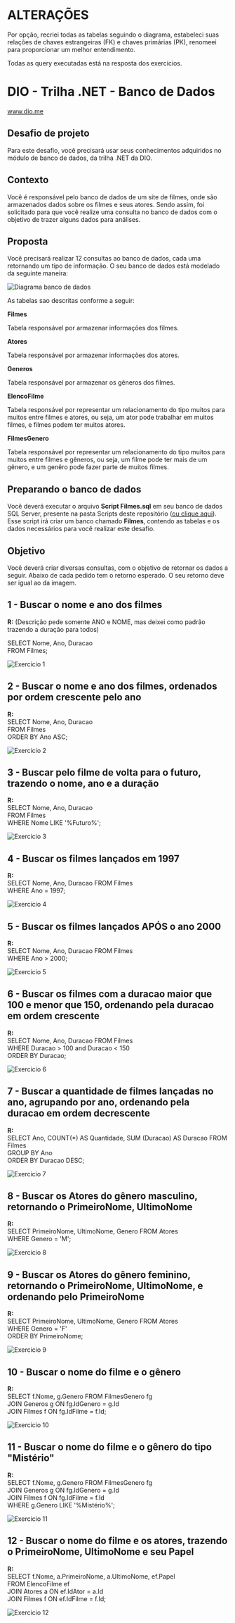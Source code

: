 # ALTERAÇÕES

Por opção, recriei todas as tabelas seguindo o diagrama, estabeleci suas relações de chaves estrangeiras (FK) e chaves primárias (PK), renomeei para proporcionar um melhor entendimento.

Todas as query executadas está na resposta dos exercícios.

# DIO - Trilha .NET - Banco de Dados
www.dio.me

## Desafio de projeto
Para este desafio, você precisará usar seus conhecimentos adquiridos no módulo de banco de dados, da trilha .NET da DIO.

## Contexto
Você é responsável pelo banco de dados de um site de filmes, onde são armazenados dados sobre os filmes e seus atores. Sendo assim, foi solicitado para que você realize uma consulta no banco de dados com o objetivo de trazer alguns dados para análises.

## Proposta
Você precisará realizar 12 consultas ao banco de dados, cada uma retornando um tipo de informação.
O seu banco de dados está modelado da seguinte maneira:

![Diagrama banco de dados](Imagens/diagrama.png)

As tabelas sao descritas conforme a seguir:

**Filmes**

Tabela responsável por armazenar informações dos filmes.

**Atores**

Tabela responsável por armazenar informações dos atores.

**Generos**

Tabela responsável por armazenar os gêneros dos filmes.

**ElencoFilme**

Tabela responsável por representar um relacionamento do tipo muitos para muitos entre filmes e atores, ou seja, um ator pode trabalhar em muitos filmes, e filmes
podem ter muitos atores.

**FilmesGenero**

Tabela responsável por representar um relacionamento do tipo muitos para muitos entre filmes e gêneros, ou seja, um filme pode ter mais de um gênero, e um genêro pode fazer parte de muitos filmes.

## Preparando o banco de dados
Você deverá executar o arquivo **Script Filmes.sql** em seu banco de dados SQL Server, presente na pasta Scripts deste repositório ([ou clique aqui](Script%20Filmes.sql)). Esse script irá criar um banco chamado **Filmes**, contendo as tabelas e os dados necessários para você realizar este desafio.

## Objetivo
Você deverá criar diversas consultas, com o objetivo de retornar os dados a seguir. Abaixo de cada pedido tem o retorno esperado. O seu retorno deve ser igual ao da imagem.

## 1 - Buscar o nome e ano dos filmes
**R:** (Descrição pede somente ANO e NOME, mas deixei como padrão trazendo a duração para todos)

SELECT Nome, Ano, Duracao  
FROM Filmes;

![Exercicio 1](Imagens/1.png)

## 2 - Buscar o nome e ano dos filmes, ordenados por ordem crescente pelo ano
**R:**  
SELECT Nome, Ano, Duracao  
FROM Filmes  
ORDER BY Ano ASC;

![Exercicio 2](Imagens/2.png)

## 3 - Buscar pelo filme de volta para o futuro, trazendo o nome, ano e a duração
**R:**  
SELECT Nome, Ano, Duracao  
FROM Filmes  
WHERE Nome LIKE '%Futuro%';

![Exercicio 3](Imagens/3.png)

## 4 - Buscar os filmes lançados em 1997
**R:**  
SELECT Nome, Ano, Duracao FROM Filmes  
WHERE Ano = 1997;

![Exercicio 4](Imagens/4.png)

## 5 - Buscar os filmes lançados APÓS o ano 2000
**R:**  
SELECT Nome, Ano, Duracao FROM Filmes  
WHERE Ano > 2000;

![Exercicio 5](Imagens/5.png)

## 6 - Buscar os filmes com a duracao maior que 100 e menor que 150, ordenando pela duracao em ordem crescente
**R:**  
SELECT Nome, Ano, Duracao FROM Filmes  
WHERE Duracao > 100 and Duracao < 150  
ORDER BY Duracao;

![Exercicio 6](Imagens/6.png)

## 7 - Buscar a quantidade de filmes lançadas no ano, agrupando por ano, ordenando pela duracao em ordem decrescente
**R:**  
SELECT Ano, COUNT(*) AS Quantidade, SUM (Duracao) AS Duracao FROM Filmes  
GROUP BY Ano  
ORDER BY Duracao DESC;

![Exercicio 7](Imagens/7.png)

## 8 - Buscar os Atores do gênero masculino, retornando o PrimeiroNome, UltimoNome
**R:**  
SELECT PrimeiroNome, UltimoNome, Genero FROM Atores  
WHERE Genero = 'M';

![Exercicio 8](Imagens/8.png)

## 9 - Buscar os Atores do gênero feminino, retornando o PrimeiroNome, UltimoNome, e ordenando pelo PrimeiroNome
**R:**  
SELECT PrimeiroNome, UltimoNome, Genero FROM Atores  
WHERE Genero = 'F'  
ORDER BY PrimeiroNome;

![Exercicio 9](Imagens/9.png)

## 10 - Buscar o nome do filme e o gênero
**R:**  
SELECT f.Nome, g.Genero FROM FilmesGenero fg  
JOIN Generos g ON fg.IdGenero = g.Id  
JOIN Filmes f ON fg.IdFilme = f.Id;

![Exercicio 10](Imagens/10.png)

## 11 - Buscar o nome do filme e o gênero do tipo "Mistério"
**R:**  
SELECT f.Nome, g.Genero FROM FilmesGenero fg  
JOIN Generos g ON fg.IdGenero = g.Id  
JOIN Filmes f ON fg.IdFilme = f.Id  
WHERE g.Genero LIKE '%Mistério%';

![Exercicio 11](Imagens/11.png)

## 12 - Buscar o nome do filme e os atores, trazendo o PrimeiroNome, UltimoNome e seu Papel
**R:**  
SELECT f.Nome, a.PrimeiroNome, a.UltimoNome, ef.Papel   
FROM  ElencoFilme ef  
JOIN Atores a ON ef.IdAtor = a.Id  
JOIN Filmes f ON ef.IdFilme = f.Id;

![Exercicio 12](Imagens/12.png)
